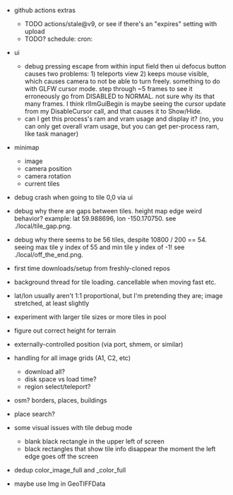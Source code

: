 - github actions extras
  - TODO actions/stale@v9, or see if there's an "expires" setting with upload
  - TODO? schedule: cron:

- ui
  - debug pressing escape from within input field then ui defocus button causes two problems:  1) teleports view 2) keeps mouse visible, which causes camera to not be able to turn freely.  something to do with GLFW cursor mode.  step through ~5 frames to see it  erroneously go from DISABLED to NORMAL.  not sure why its that many frames.  I think rlImGuiBegin is maybe seeing the cursor update from my DisableCursor call, and that causes it to Show/Hide.
  - can I get this process's ram and vram usage and display it? (no, you can only get overall vram usage, but you can get per-process ram, like task manager)
- minimap
  - image
  - camera position
  - camera rotation
  - current tiles
- debug crash when going to tile 0,0 via ui
- debug why there are gaps between tiles.  height map edge weird behavior?  example: lat 59.988696, lon -150.170750.  see ./local/tile_gap.png.
- debug why there seems to be 56 tiles, despite 10800 / 200 == 54.  seeing max tile y index of 55 and min tile y index of -1!  see ./local/off_the_end.png.
- first time downloads/setup from freshly-cloned repos
- background thread for tile loading.  cancellable when moving fast etc.
- lat/lon usually aren't 1:1 proportional, but I'm pretending they are; image stretched, at least slightly
- experiment with larger tile sizes or more tiles in pool
- figure out correct height for terrain
- externally-controlled position (via port, shmem, or similar)
- handling for all image grids (A1, C2, etc)
  - download all?
  - disk space vs load time?
  - region select/teleport?
- osm? borders, places, buildings
- place search?


- some visual issues with tile debug mode
  - blank black rectangle in the upper left of screen
  - black rectangles that show tile info disappear the moment the left edge goes off the screen

- dedup color_image_full and _color_full
- maybe use Img in GeoTIFFData

